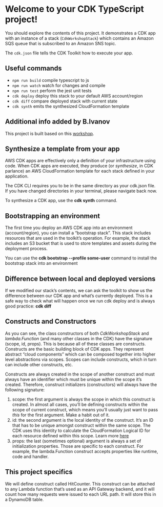 # Welcome to your CDK TypeScript project!

You should explore the contents of this project. It demonstrates a CDK app with an instance of a stack (`CdkWorkshopStack`)
which contains an Amazon SQS queue that is subscribed to an Amazon SNS topic.

The `cdk.json` file tells the CDK Toolkit how to execute your app.

## Useful commands

- `npm run build` compile typescript to js
- `npm run watch` watch for changes and compile
- `npm run test` perform the jest unit tests
- `cdk deploy` deploy this stack to your default AWS account/region
- `cdk diff` compare deployed stack with current state
- `cdk synth` emits the synthesized CloudFormation template

## Additional info added by B.Ivanov

This project is built based on this [workshop](https://cdkworkshop.com/).

## Synthesize a template from your app

AWS CDK apps are effectively only a definition of your infrastructure using code. When CDK apps are executed, they produce (or _synthesize_, in CDK parlance) an AWS CloudFormation template for each stack defined in your application.

The CDK CLI requires you to be in the same directory as your cdk.json file. If you have changed directories in your terminal, please navigate back now.

To synthesize a CDK app, use the **cdk synth** command.

## Bootstrapping an environment

The first time you deploy an AWS CDK app into an environment (account/region), you can install a “bootstrap stack”. This stack includes resources that are used in the toolkit’s operation. For example, the stack includes an S3 bucket that is used to store templates and assets during the deployment process.

You can use the **cdk bootstrap --profile some-user** command to install the bootstrap stack into an environment

## Difference between local and deployed versions

If we modified our stack’s contents, we can ask the toolkit to show us the difference between our CDK app and what’s currently deployed. This is a safe way to check what will happen once we run cdk deploy and is always good practice: **cdk diff**

## Constructs and Constructors

As you can see, the class constructors of both _CdkWorkshopStack_ and _lambda.Function_ (and many other classes in the CDK) have the signature (scope, id, props). This is because all of these classes are constructs. Constructs are the basic building block of CDK apps. They represent abstract “cloud components” which can be composed together into higher level abstractions via scopes. Scopes can include constructs, which in turn can include other constructs, etc.

Constructs are always created in the scope of another construct and must always have an identifier which must be unique within the scope it’s created. Therefore, construct initializers (constructors) will always have the following signature:

1. scope: the first argument is always the scope in which this construct is created. In almost all cases, you’ll be defining constructs within the scope of current construct, which means you’ll usually just want to pass _this_ for the first argument. Make a habit out of it.
2. id: the second argument is the local identity of the construct. It’s an ID that has to be unique amongst construct within the same scope. The CDK uses this identity to calculate the CloudFormation Logical ID for each resource defined within this scope. Learn more [here](https://docs.aws.amazon.com/cdk/latest/guide/identifiers.html#identifiers_logical_ids)
3. props: the last (sometimes optional) argument is always a set of initialization properties. Those are specific to each construct. For example, the lambda.Function construct accepts properties like runtime, code and handler.

## This project specifics

We will define construct called HitCounter. This construct can be attached to any Lambda function that’s used as an API Gateway backend, and it will count how many requests were issued to each URL path. It will store this in a DynamoDB table.
